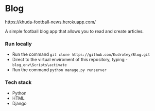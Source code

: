 # Blog
https://khuda-football-news.herokuapp.com/

A simple football blog app that allows you to read and create articles.

### Run locally

* Run the command `git clone https://github.com/Kudrotey/Blog.git`
* Direct to the virtual enviroment of this repository, typing - `blog_env\Scripts\activate`
* Run the command `python manage.py runserver`

### Tech stack

* Python
* HTML
* Django
